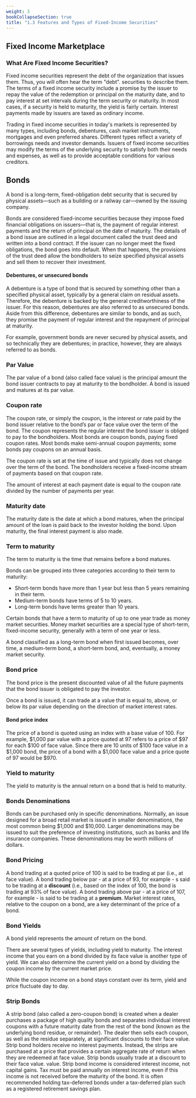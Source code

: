 ```yaml
---
weight: 3
bookCollapseSection: true
title: "1.3 Features and Types of Fixed-Income Securities"
---
```


## Fixed Income Marketplace

### What Are Fixed Income Securities?

Fixed income securities represent the debt of the organization that issues them. Thus, you will often hear the term "debt".
securities to describe them. The terms of a fixed income security include a promise by the issuer to repay
the value of the redemption or principal on the maturity date, and to pay interest at set intervals during the term
security or maturity. In most cases, if a security is held to maturity, the yield is fairly certain. Interest
payments made by issuers are taxed as ordinary income.

Trading in fixed income securities in today's markets is represented by many types, including bonds, debentures, cash
market instruments, mortgages and even preferred shares. Different types reflect a variety of borrowings needs and investor demands.
Issuers of fixed income securities may modify the terms of the underlying security to satisfy both
their needs and expenses, as well as to provide acceptable conditions for various creditors.

## Bonds
A bond is a long-term, fixed-obligation debt security that is secured by physical assets—such as a building or a
railway car—owned by the issuing company.

Bonds are considered fixed-income securities because they impose fixed financial obligations on issuers—that is, the
payment of regular interest payments and the return of principal on the date of maturity. The details of a bond issue
are outlined in a legal document called the trust deed and written into a bond contract. If the issuer can no longer
meet the fixed obligations, the bond goes into default. When that happens, the provisions of the trust deed allow
the bondholders to seize specified physical assets and sell them to recover their investment.

#### Debentures, or unsecured bonds
A debenture is a type of bond that is secured by something other than a specified physical asset, typically by a
general claim on residual assets. Therefore, the debenture is backed by the general creditworthiness of the issuer.
For this reason, debentures are also referred to as unsecured bonds. Aside from this difference, debentures are similar
to bonds, and as such, they promise the payment of regular interest and the repayment of principal at maturity.

For example, government bonds are never secured by physical assets, and so technically
they are debentures; in practice, however, they are always referred to as bonds.

### Par Value
The par value of a bond (also called face value) is the principal amount the
bond issuer contracts to pay at maturity to the bondholder. A bond is issued and
matures at its par value.

### Coupon rate
The coupon rate, or simply the coupon, is the interest or rate paid by the bond
issuer relative to the bond’s par or face value over the term of the bond.
The coupon represents the regular interest the bond issuer is obliged to pay to the bondholders.
Most bonds are coupon bonds, paying fixed coupon rates. 
Most bonds make semi-annual coupon payments; some bonds pay coupons on an annual basis.

The coupon rate is set at the time of issue and typically does not change over the
term of the bond.
The bondholders receive a fixed-income stream of payments based on that coupon rate. 

The amount of interest at each
payment date is equal to the coupon rate divided by the number of payments per year.

### Maturity date
The maturity date is the date at which a bond matures, when the principal
amount of the loan is paid back to the investor holding the bond. Upon maturity,
the final interest payment is also made.

### Term to maturity
The term to maturity is the time that remains before a bond matures.

Bonds can be grouped into three categories according to their term to maturity:
- Short-term bonds have more than 1 year but less than 5 years remaining in their term.
- Medium-term bonds have terms of 5 to 10 years.
- Long-term bonds have terms greater than 10 years.

Certain bonds that have a term to maturity of up to one year trade as money market securities. Money market
securities are a special type of short-term, fixed-income security, generally with a term of one year or less.

A bond classified as a
long-term bond when first issued becomes, over time, a medium-term bond, a short-term bond, and,
eventually, a money market security.

### Bond price
The bond price is the present discounted value of all the future payments that the
bond issuer is obligated to pay the investor.

Once a bond is issued, it can trade at a value that is equal to, above, or below its
par value depending on the direction of market interest rates.

#### Bond price index
The price of a bond is quoted using an index with a base value of 100. For example,
$1,000 par value with a price quoted at 97 refers to a price of $97 for each $100 of
face value. Since there are 10 units of $100 face value in a $1,000 bond, the price
of a bond with a $1,000 face value and a price quote of 97 would be $970.

### Yield to maturity
The yield to maturity is the annual return on a bond that is held to maturity.

### Bonds Denominations
Bonds can be purchased only in specific denominations. Normally, an issue designed for a broad retail market
is issued in smaller denominations, the most common being $1,000 and $10,000. Larger denominations may
be issued to suit the preference of investing institutions, such as banks and life insurance companies. These
denominations may be worth millions of dollars.

### Bond Pricing
A bond trading at a quoted price of 100 is said to be trading at par (i.e., at face value). A bond trading below par - at
a price of 93, for example - s said to be trading at a **discount** (i.e., based on the index of 100, the bond is trading at
93% of face value). A bond trading above par - at a price of 107, for example - is said to be trading at a **premium**.
Market interest rates, relative to the coupon on a bond, are a key determinant of the price of a bond.

### Bond Yields
A bond yield represents the amount of return on the bond.

There are several types of yields, including yield to maturity. The interest income that you earn
on a bond divided by its face value is another type of yield. We can also determine the current yield on a bond
by dividing the coupon income by the current market price. 

While the coupon income on a bond stays constant over its term, yield and price fluctuate day to day.


### Strip Bonds
A strip bond (also called a zero-coupon bond) is created when a dealer purchases a package of high quality bonds and
separates individual interest coupons with a future maturity date from the rest of the bond (known as the underlying bond 
residue, or remainder). The dealer then sells each coupon, as well as the residue separately, at significant discounts
to their face value. Strip bond holders receive no interest payments. Instead, the strips are purchased at a price that provides
a certain aggregate rate of return when they are redeemed at face value. Strip bonds usually trade at a discount to their face value.
value. Strip bond income is considered interest income, not capital gains. Tax must be paid annually
on interest income, even if this income is not received before the maturity of the bond. It is often
recommended holding tax-deferred bonds under a tax-deferred plan such as a registered retirement savings plan.

